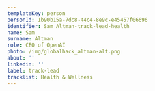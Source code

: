 ```yaml
---
templateKey: person
personId: 1b90b15a-7dc8-44c4-8e9c-e45457f06696
identifier: Sam Altman-track-lead-health
name: Sam
surname: Altman
role: CEO of OpenAI
photo: /img/globalhack_altman-alt.png
about: ''
linkedin: ''
label: track-lead
tracklist: Health & Wellness
---
```

